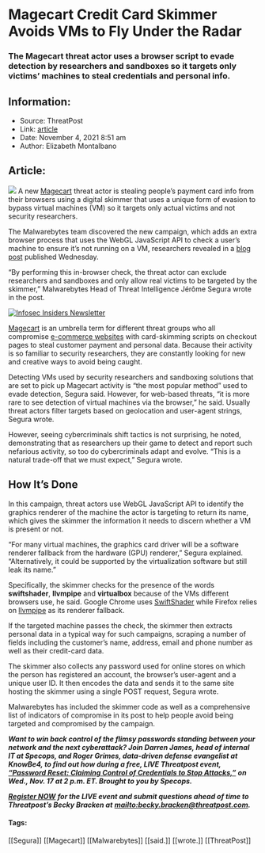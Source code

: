# Magecart Credit Card Skimmer Avoids VMs to Fly Under the Radar
### The Magecart threat actor uses a browser script to evade detection by researchers and sandboxes so it targets only victims’ machines to steal credentials and personal info.

## Information:
+ Source: ThreatPost
+ Link: [article](https://kasperskycontenthub.com/threatpost-global/?p=175993)
+ Date: November 4, 2021  8:51 am
+ Author: Elizabeth Montalbano


## Article:
![](https://media.threatpost.com/wp-content/uploads/sites/103/2021/11/04084113/radar-e1636029689440.jpeg)
A new [Magecart](https://threatpost.com/magecart-campaign-10k-online-shoppers/159216/) threat actor is stealing people’s payment card info from their browsers using a digital skimmer that uses a unique form of evasion to bypass virtual machines (VM) so it targets only actual victims and not security researchers.


The Malwarebytes team discovered the new campaign, which adds an extra browser process that uses the WebGL JavaScript API to check a user’s machine to ensure it’s not running on a VM, researchers revealed in a [blog post](https://blog.malwarebytes.com/threat-intelligence/2021/11/credit-card-skimmer-evades-virtual-machines/) published Wednesday.


“By performing this in-browser check, the threat actor can exclude researchers and sandboxes and only allow real victims to be targeted by the skimmer,” Malwarebytes Head of Threat Intelligence Jérôme Segura wrote in the post.


[![Infosec Insiders Newsletter](https://media.threatpost.com/wp-content/uploads/sites/103/2021/07/10165815/infosec_insiders_in_article_promo.png)](https://threatpost.com/infosec-insider-subscription-page/?utm_source=ART&utm_medium=ART&utm_campaign=InfosecInsiders_Newsletter_Promo/)


[Magecart](https://threatpost.com/magecart-attackers-stolen-data-jpg/164815/) is an umbrella term for different threat groups who all compromise [e-commerce websites](https://threatpost.com/magecart-ecommerce-card-skimming-bonanza/147765/) with card-skimming scripts on checkout pages to steal customer payment and personal data. Because their activity is so familiar to security researchers, they are constantly looking for new and creative ways to avoid being caught.


Detecting VMs used by security researchers and sandboxing solutions that are set to pick up Magecart activity is “the most popular method” used to evade detection, Segura said. However, for web-based threats, “it is more rare to see detection of virtual machines via the browser,” he said. Usually threat actors filter targets based on geolocation and user-agent strings, Segura wrote.


However, seeing cybercriminals shift tactics is not surprising, he noted, demonstrating that as researchers up their game to detect and report such nefarious activity, so too do cybercriminals adapt and evolve. “This is a natural trade-off that we must expect,” Segura wrote.


**How It’s Done**
-----------------


In this campaign, threat actors use WebGL JavaScript API to identify the graphics renderer of the machine the actor is targeting to return its name, which gives the skimmer the information it needs to discern whether a VM is present or not.


“For many virtual machines, the graphics card driver will be a software renderer fallback from the hardware (GPU) renderer,” Segura explained. “Alternatively, it could be supported by the virtualization software but still leak its name.”


Specifically, the skimmer checks for the presence of the words **swiftshader**, **llvmpipe** and **virtualbox** because of the VMs different browsers use, he said. Google Chrome uses [SwiftShader](https://github.com/google/swiftshader) while Firefox relies on [llvmpipe](https://docs.mesa3d.org/drivers/llvmpipe.html) as its renderer fallback.


If the targeted machine passes the check, the skimmer then extracts personal data in a typical way for such campaigns, scraping a number of fields including the customer’s name, address, email and phone number as well as their credit-card data.


The skimmer also collects any password used for online stores on which the person has registered an account, the browser’s user-agent and a unique user ID. It then encodes the data and sends it to the same site hosting the skimmer using a single POST request, Segura wrote.


Malwarebytes has included the skimmer code as well as a comprehensive list of indicators of compromise in its post to help people avoid being targeted and compromised by the campaign.


***Want to win back control of the flimsy passwords standing between your network and the next cyberattack? Join Darren James, head of internal IT at Specops, and Roger Grimes, data-driven defense evangelist at KnowBe4, to find out how during a free, LIVE Threatpost event,*** [***“Password Reset: Claiming Control of Credentials to Stop Attacks,”***](https://bit.ly/3bBMX30) ***on Wed., Nov. 17 at 2 p.m. ET. Brought to you by Specops.***


[***Register NOW***](https://bit.ly/3bBMX30) ***for the LIVE event and submit questions ahead of time to Threatpost’s Becky Bracken at*** [***mailto:becky.bracken@threatpost.com***](mailto:becky.bracken@threatpost.com)***.***




#### Tags:
[[Segura]] [[Magecart]] [[Malwarebytes]] [[said.]] [[wrote.]] [[ThreatPost]]
